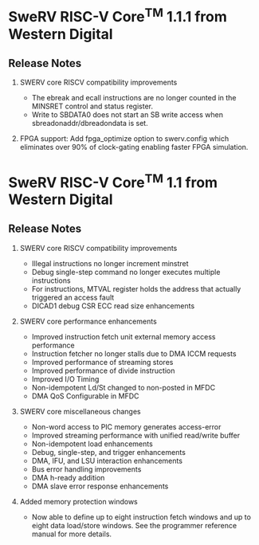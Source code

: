 # SweRV RISC-V Core<sup>TM</sup> 1.1.1 from Western Digital
## Release Notes
1. SWERV core RISCV compatibility improvements
    * The ebreak and ecall instructions are no longer counted in the MINSRET
	  control and status register.
    * Write to SBDATA0 does not start an SB write access when
	  sbreadonaddr/dbreadondata is set.

1. FPGA support: Add fpga_optimize option to swerv.config which
   eliminates over 90% of clock-gating enabling faster FPGA
   simulation.

# SweRV RISC-V Core<sup>TM</sup> 1.1 from Western Digital
## Release Notes
1. SWERV core RISCV compatibility improvements

    * Illegal instructions no longer increment minstret
    * Debug single-step command no longer executes multiple instructions
    * For instructions, MTVAL register holds the address that actually
      triggered an access fault
    * DICAD1 debug CSR ECC read size enhancements

1. SWERV core performance enhancements

    * Improved instruction fetch unit external memory access performance
    * Instruction fetcher no longer stalls due to DMA ICCM requests
    * Improved performance of streaming stores
    * Improved performance of divide instruction
    * Improved I/O Timing 
    * Non-idempotent Ld/St changed to non-posted in MFDC
    * DMA QoS Configurable in MFDC

1. SWERV core miscellaneous changes

    * Non-word access to PIC memory generates access-error
    * Improved streaming performance with unified read/write buffer
    * Non-idempotent load enhancements
    * Debug, single-step, and trigger enhancements
    * DMA, IFU, and LSU interaction enhancements
    * Bus error handling improvements
    * DMA h-ready addition
    * DMA slave error response enhancements

1. Added memory protection windows
    
	* Now able to define up to eight instruction fetch windows and up to eight
	  data load/store windows. See the programmer reference manual for more
	  details.
